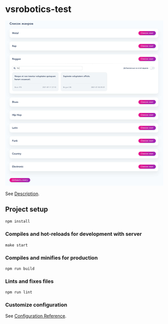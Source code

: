 # vsrobotics-test

![vsrobotics-test](https://github.com/antonsmolko/vsrobotics-test/blob/master/src/assets/img/demo.jpg)

See [Description](https://github.com/antonsmolko/vsrobotics-test/blob/main/src/assets/description/test.md).

## Project setup
```
npm install
```

### Compiles and hot-reloads for development with server
```
make start
```

### Compiles and minifies for production
```
npm run build
```

### Lints and fixes files
```
npm run lint
```

### Customize configuration
See [Configuration Reference](https://cli.vuejs.org/config/).
